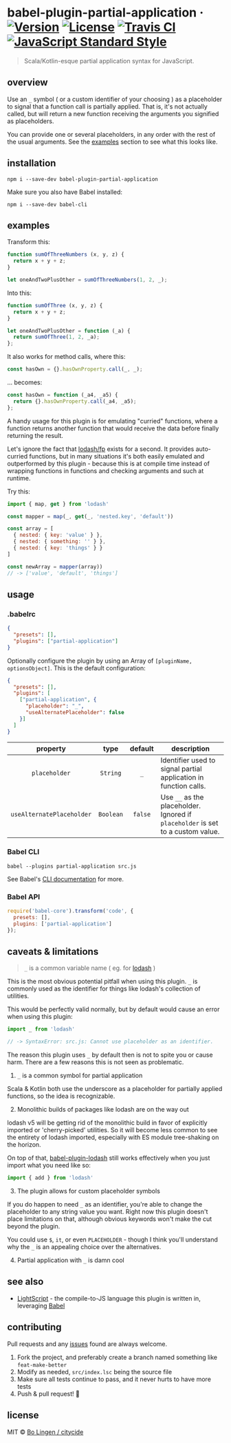 # babel-plugin-partial-application &middot; [![Version](https://img.shields.io/npm/v/babel-plugin-partial-application.svg?style=flat-square&maxAge=3600)](https://www.npmjs.com/package/babel-plugin-partial-application) [![License](https://img.shields.io/npm/l/babel-plugin-partial-application.svg?style=flat-square&maxAge=3600)](https://www.npmjs.com/package/babel-plugin-partial-application) [![Travis CI](https://img.shields.io/travis/citycide/babel-plugin-partial-application.svg?style=flat-square&maxAge=3600)](https://travis-ci.org/citycide/babel-plugin-partial-application) [![JavaScript Standard Style](https://img.shields.io/badge/code%20style-standard-brightgreen.svg?style=flat-square&maxAge=3600)](https://standardjs.com)

> Scala/Kotlin-esque partial application syntax for JavaScript.

## overview

Use an `_` symbol ( or a custom identifier of your choosing )
as a placeholder to signal that a function call is partially
applied. That is, it's not actually called, but will return
a new function receiving the arguments you signified as
placeholders.

You can provide one or several placeholders, in any order with
the rest of the usual arguments. See the [examples](#examples)
section to see what this looks like.

## installation

```console
npm i --save-dev babel-plugin-partial-application
```

Make sure you also have Babel installed:

```console
npm i --save-dev babel-cli
```

## examples

Transform this:

```js
function sumOfThreeNumbers (x, y, z) {
  return x + y + z;
}

let oneAndTwoPlusOther = sumOfThreeNumbers(1, 2, _);
```

Into this:

```js
function sumOfThree (x, y, z) {
  return x + y + z;
}

let oneAndTwoPlusOther = function (_a) {
  return sumOfThree(1, 2, _a);
};
```

It also works for method calls, where this:

```js
const hasOwn = {}.hasOwnProperty.call(_, _);
```

... becomes:

```js
const hasOwn = function (_a4, _a5) {
  return {}.hasOwnProperty.call(_a4, _a5);
};
```

A handy usage for this plugin is for emulating "curried"
functions, where a function returns another function
that would receive the data before finally returning
the result.

Let's ignore the fact that [lodash/fp](https://github.com/lodash/lodash/wiki/FP-Guide)
exists for a second. It provides auto-curried functions, but in many situations
it's both easily emulated and outperformed by this plugin - because this is at
compile time instead of wrapping functions in functions and checking arguments
and such at runtime.

Try this:

```js
import { map, get } from 'lodash'

const mapper = map(_, get(_, 'nested.key', 'default'))

const array = [
  { nested: { key: 'value' } },
  { nested: { something: '' } },
  { nested: { key: 'things' } }
]

const newArray = mapper(array))
// -> ['value', 'default', 'things']
```

## usage

### .babelrc

```json
{
  "presets": [],
  "plugins": ["partial-application"]
}
```

Optionally configure the plugin by using an
Array of `[pluginName, optionsObject]`. This is
the default configuration:

```json
{
  "presets": [],
  "plugins": [
    ["partial-application", {
      "placeholder": "_",
      "useAlternatePlaceholder": false
    }]
  ]
}
```

| property                  | type      | default | description |
| :-----------------------: | :-------: | :-----: | ----------- |
| `placeholder`             | `String`  |   `_`   | Identifier used to signal partial application in function calls. |
| `useAlternatePlaceholder` | `Boolean` | `false` | Use `__` as the placeholder. Ignored if `placeholder` is set to a custom value. |

### Babel CLI

```console
babel --plugins partial-application src.js
```

See Babel's [CLI documentation](http://babeljs.io/docs/usage/cli/) for more.

### Babel API

```js
require('babel-core').transform('code', {
  presets: [],
  plugins: ['partial-application']
});
```

## caveats & limitations

> `_` is a common variable name ( eg. for [lodash](https://github.com/lodash/lodash) )

This is the most obvious potential pitfall when using this plugin.
`_` is commonly used as the identifier for things like lodash's
collection of utilities.

This would be perfectly valid normally, but by default would
cause an error when using this plugin:

```js
import _ from 'lodash'

// -> SyntaxError: src.js: Cannot use placeholder as an identifier.
```

The reason this plugin uses `_` by default then is not to spite
you or cause harm. There are a few reasons this is not seen as
problematic.

1. `_` is a common symbol for partial application

  Scala & Kotlin both use the underscore as a placeholder for
  partially applied functions, so the idea is recognizable.

2. Monolithic builds of packages like lodash are on the way out

  lodash v5 will be getting rid of the monolithic build in favor
  of explicitly imported or 'cherry-picked' utilities. So it will
  become less common to see the entirety of lodash imported,
  especially with ES module tree-shaking on the horizon.

  On top of that, [babel-plugin-lodash](https://github.com/lodash/babel-plugin-lodash)
  still works effectively when you just import what you need like so:

  ```js
  import { add } from 'lodash'
  ```

3. The plugin allows for custom placeholder symbols

  If you do happen to need `_` as an identifier, you're able to change
  the placeholder to any string value you want. Right now this plugin
  doesn't place limitations on that, although obvious keywords won't
  make the cut beyond the plugin.

  You could use `$`, `it`, or even `PLACEHOLDER` - though I think you'll
  understand why the `_` is an appealing choice over the alternatives.

4. Partial application with `_` is damn cool

## see also

- [LightScript](http://www.lightscript.org) - the compile-to-JS language this plugin is written in, leveraging [Babel](https://babeljs.io)

## contributing

Pull requests and any [issues](https://github.com/citycide/babel-plugin-partial-application/issues)
found are always welcome.

1. Fork the project, and preferably create a branch named something like `feat-make-better`
2. Modify as needed, `src/index.lsc` being the source file
3. Make sure all tests continue to pass, and it never hurts to have more tests
4. Push & pull request! :tada:

## license

MIT © [Bo Lingen / citycide](https://github.com/citycide)
